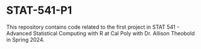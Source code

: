# STAT-541-P1
This repository contains code related to the first project in STAT 541 - Advanced Statistical Computing with R at Cal Poly with Dr. Allison Theobold in Spring 2024.

